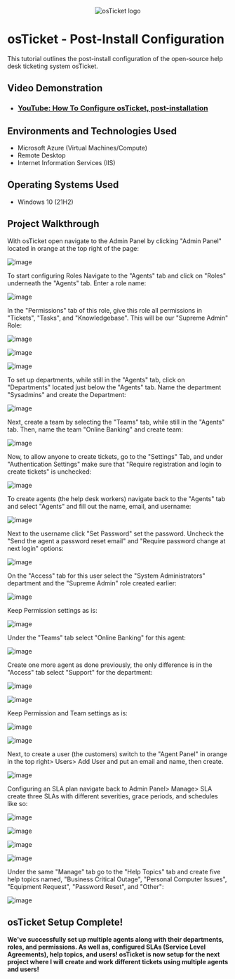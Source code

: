 <p align="center">
<img src="https://i.imgur.com/Clzj7Xs.png" alt="osTicket logo"/>
</p>

<h1>osTicket - Post-Install Configuration</h1>
This tutorial outlines the post-install configuration of the open-source help desk ticketing system osTicket.<br />


<h2>Video Demonstration</h2>

- ### [YouTube: How To Configure osTicket, post-installation](https://www.youtube.com)

<h2>Environments and Technologies Used</h2>

- Microsoft Azure (Virtual Machines/Compute)
- Remote Desktop
- Internet Information Services (IIS)

<h2>Operating Systems Used </h2>

- Windows 10</b> (21H2)

<h2>Project Walkthrough</h2>

With osTicket open navigate to the Admin Panel by clicking "Admin Panel" located in orange at the top right of the page:

![image](https://github.com/user-attachments/assets/f49af089-f61d-4c9f-9ef2-12662698ca34)

To start configuring Roles Navigate to the "Agents" tab and click on "Roles" underneath the "Agents" tab. Enter a role name:

![image](https://github.com/user-attachments/assets/b6c38dc8-1be6-4181-8790-cd93a3896c5c)

In the "Permissions" tab of this role, give this role all permissions in "Tickets", "Tasks", and "Knowledgebase". This will be our "Supreme Admin" Role:

![image](https://github.com/user-attachments/assets/14389aed-0419-448e-af65-83acacd96b79)

![image](https://github.com/user-attachments/assets/2d380601-39ed-4141-9196-d4db43f5c279)

![image](https://github.com/user-attachments/assets/8b4eec01-25e0-4f45-a169-6291c062fba4)

To set up departments, while still in the "Agents" tab, click on "Departments" located just below the "Agents" tab. Name the department "Sysadmins" and create the Department:

![image](https://github.com/user-attachments/assets/67019276-bf36-4cf3-98a1-a85f7e9199d0)

Next, create a team by selecting the "Teams" tab, while still in the "Agents" tab. Then, name the team "Online Banking" and create team:

![image](https://github.com/user-attachments/assets/4c8320c9-b9c2-4d11-85ee-fe47db7a19d6)

Now, to allow anyone to create tickets, go to the "Settings" Tab, and under "Authentication Settings" make sure that "Require registration and login to create tickets" is unchecked:

![image](https://github.com/user-attachments/assets/1c67d8d0-34e7-4795-99e6-6d67eb445928)

To create agents (the help desk workers) navigate back to the "Agents" tab and select "Agents" and fill out the name, email, and username:

![image](https://github.com/user-attachments/assets/2a20bd45-554e-4ae6-a5ec-1f6dbfad052f)

Next to the username click "Set Password" set the password. Uncheck the "Send the agent a password reset email" and "Require password change at next login" options:

![image](https://github.com/user-attachments/assets/84b50ebe-c589-40d1-9dc7-65560c0fa1f9)

On the "Access" tab for this user select the "System Administrators" department and the "Supreme Admin" role created earlier:

![image](https://github.com/user-attachments/assets/30f5c936-52d9-4e98-8895-57847a683ea4)

Keep Permission settings as is:

![image](https://github.com/user-attachments/assets/33fcd568-8c37-4366-b96e-520c3fe6cbdf)

Under the "Teams" tab select "Online Banking" for this agent:

![image](https://github.com/user-attachments/assets/c8d53625-c46e-4523-9502-647ed0b57ac2)

Create one more agent as done previously, the only difference is in the "Access" tab select "Support" for the department:

![image](https://github.com/user-attachments/assets/a556437f-b5e5-44ce-97fd-8e426257df09)

![image](https://github.com/user-attachments/assets/737312d6-2f1c-40d0-9e1f-d72fab542ed1)

Keep Permission and Team settings as is:

![image](https://github.com/user-attachments/assets/70b605c9-f14c-4e65-93dd-c162c258b7ea)

![image](https://github.com/user-attachments/assets/43b49de2-d2c2-4372-846f-e47afbf1c3ee)

Next, to create a user (the customers) switch to the "Agent Panel" in orange in the top right> Users> Add User and put an email and name, then create.

![image](https://github.com/user-attachments/assets/16b9e1f4-d0cd-4764-b928-6ffa294a19ea)

Configuring an SLA plan navigate back to Admin Panel> Manage> SLA create three SLAs with different severities, grace periods, and schedules like so:

![image](https://github.com/user-attachments/assets/606cff05-64dd-43b9-8fc6-613204870754)

![image](https://github.com/user-attachments/assets/5e030d0b-472d-4e30-b039-288d391d3020)

![image](https://github.com/user-attachments/assets/78d09872-6e39-4363-8bbc-960db6ab0ee0)

![image](https://github.com/user-attachments/assets/1590004e-d467-4c62-a5ef-eb7104ee0cef)

Under the same "Manage" tab go to the "Help Topics" tab and create five help topics named, "Business Critical Outage", "Personal Computer Issues", "Equipment Request", "Password Reset", and "Other":

![image](https://github.com/user-attachments/assets/4fa01a49-1e8b-491e-bf98-a08129db8701)


<h2>osTicket Setup Complete!</h2>

<b> We've successfully set up multiple agents along with their departments, roles, and permissions. As well as, configured SLAs (Service Level Agreements), help topics, and users! osTicket is now setup for the next project where I will create and work different tickets using multiple agents and users!  </b>
<br />
